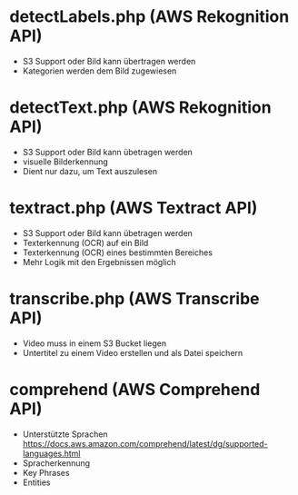 # detectLabels.php (AWS Rekognition API)

- S3 Support oder Bild kann übertragen werden
- Kategorien werden dem Bild zugewiesen

# detectText.php (AWS Rekognition API)

- S3 Support oder Bild kann übetragen werden
- visuelle Bilderkennung
- Dient nur dazu, um Text auszulesen

# textract.php (AWS Textract API)

- S3 Support oder Bild kann übetragen werden
- Texterkennung (OCR) auf ein Bild
- Texterkennung (OCR) eines bestimmten Bereiches
- Mehr Logik mit den Ergebnissen möglich

# transcribe.php (AWS Transcribe API)

- Video muss in einem S3 Bucket liegen
- Untertitel zu einem Video erstellen und als Datei speichern

# comprehend (AWS Comprehend API)

- Unterstützte Sprachen https://docs.aws.amazon.com/comprehend/latest/dg/supported-languages.html
- Spracherkennung
- Key Phrases
- Entities
